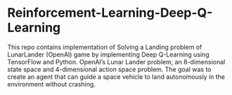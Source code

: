 # Reinforcement-Learning-Deep-Q-Learning
This repo contains implementation of Solving a  Landing problem of LunarLander (OpenAI) game by implementing Deep Q-Learning using TensorFlow and Python.
OpenAI’s Lunar Lander problem, an 8-dimensional state space and 4-dimensional action space problem. The goal was to create an agent that can guide a space vehicle to land autonomously in the environment without crashing.



